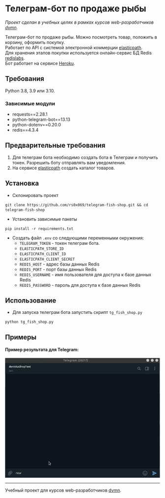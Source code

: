 # Телеграм-бот по продаже рыбы

*Проект сделан в учебных целях в рамках курсов web-разработчиков [dvmn](https://dvmn.org).*

Телеграм-бот по продаже рыбы. Можно посмотреть товар, положить в корзину, оформить покупку.\
Работает по API с системой электронной коммерции [elasticpath](https://www.elasticpath.com/).\
Для хранения этапов покупки используется онлайн-сервис БД Redis [redislabs](https://redislabs.com/).\
Бот работает на сервисе [Heroku](https://heroku.com/).

## Требования
Python 3.8, 3.9 или 3.10.

### Зависимые модули
* requests==2.28.1
* python-telegram-bot==13.13
* python-dotenv==0.20.0
* redis==4.3.4

## Предварительные требования
1. Для телеграм бота необходимо создать бота в Телеграм и получить токен. Разрешить боту отправлять вам уведомления.
2. На сервисе [elasticpath](https://www.elasticpath.com/) создать каталог товаров.

## Установка
* Склонировать проект
```commandline
git clone https://github.com/rs0x069/telegram-fish-shop.git && cd telegram-fish-shop
```
* Установить зависимые пакеты
```commandline
pip install -r requirements.txt
```
* Создать файл `.env` со следующими переменными окружения:
  + `TELEGRAM_TOKEN` - токен телеграм бота.
  + `ELASTICPATH_STORE_ID`
  + `ELASTICPATH_CLIENT_ID`
  + `ELASTICPATH_CLIENT_SECRET`
  + `REDIS_HOST` - адрес базы данных Redis
  + `REDIS_PORT` - порт базы данных Redis
  + `REDIS_USERNAME` - имя пользователя для доступа к базе данных Redis
  + `REDIS_PASSWORD` - пароль для доступа к базе данных Redis

## Использование
* Для запуска телеграм бота запустить скрипт `tg_fish_shop.py`
```commandline
python tg_fish_shop.py
```

## Примеры
#### Пример результата для Telegram:
![Пример результата для Telegram](https://raw.githubusercontent.com/rs0x069/telegram-fish-shop/main/.github/images/fish-shop.gif)

***
Учебный проект для курсов web-разработчиков [dvmn](https://dvmn.org). 